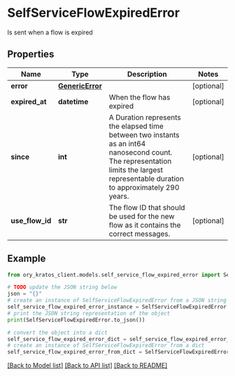 # SelfServiceFlowExpiredError

Is sent when a flow is expired

## Properties

Name | Type | Description | Notes
------------ | ------------- | ------------- | -------------
**error** | [**GenericError**](GenericError.md) |  | [optional] 
**expired_at** | **datetime** | When the flow has expired | [optional] 
**since** | **int** | A Duration represents the elapsed time between two instants as an int64 nanosecond count. The representation limits the largest representable duration to approximately 290 years. | [optional] 
**use_flow_id** | **str** | The flow ID that should be used for the new flow as it contains the correct messages. | [optional] 

## Example

```python
from ory_kratos_client.models.self_service_flow_expired_error import SelfServiceFlowExpiredError

# TODO update the JSON string below
json = "{}"
# create an instance of SelfServiceFlowExpiredError from a JSON string
self_service_flow_expired_error_instance = SelfServiceFlowExpiredError.from_json(json)
# print the JSON string representation of the object
print(SelfServiceFlowExpiredError.to_json())

# convert the object into a dict
self_service_flow_expired_error_dict = self_service_flow_expired_error_instance.to_dict()
# create an instance of SelfServiceFlowExpiredError from a dict
self_service_flow_expired_error_from_dict = SelfServiceFlowExpiredError.from_dict(self_service_flow_expired_error_dict)
```
[[Back to Model list]](../README.md#documentation-for-models) [[Back to API list]](../README.md#documentation-for-api-endpoints) [[Back to README]](../README.md)


